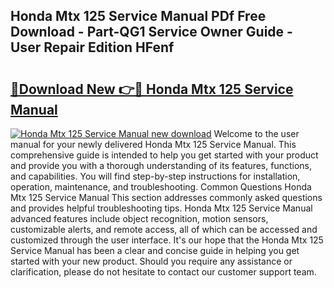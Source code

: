 ## Honda Mtx 125 Service Manual PDf Free Download - Part-QG1 Service Owner Guide - User Repair Edition HFenf

# <h2><a href="http://bc7380.oget.top/?id=Honda+Mtx+125+Service+Manual">🔗Download New 👉🔴 Honda Mtx 125 Service Manual</a></h2>

[![Honda Mtx 125 Service Manual new download](https://i.imgur.com/5g1atiW.png)](http://bc7380.oget.top/?id=Honda+Mtx+125+Service+Manual)
Welcome to the user manual for your newly delivered Honda Mtx 125 Service Manual. This comprehensive guide is intended to help you get started with your product and provide you with a thorough understanding of its features, functions, and capabilities. You will find step-by-step instructions for installation, operation, maintenance, and troubleshooting. Common Questions Honda Mtx 125 Service Manual This section addresses commonly asked questions and provides helpful troubleshooting tips. Honda Mtx 125 Service Manual advanced features include object recognition, motion sensors, customizable alerts, and remote access, all of which can be accessed and customized through the user interface. It's our hope that the Honda Mtx 125 Service Manual has been a clear and concise guide in helping you get started with your new product. Should you require any assistance or clarification, please do not hesitate to contact our customer support team.
